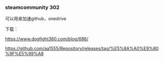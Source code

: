 ### steamcommunity 302

可以用来加速github，onedrive

下载：

https://www.dogfight360.com/blog/686/

https://github.com/aa1555/Repository/releases/tag/%E5%8A%A0%E9%80%9F%E5%99%A8
